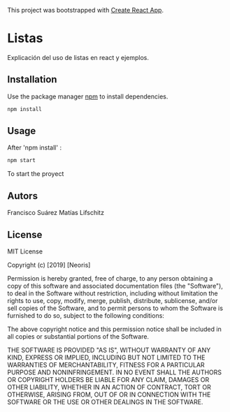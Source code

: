 This project was bootstrapped with [Create React App](https://github.com/facebook/create-react-app).

# Listas

Explicación del uso de listas en react y ejemplos.

## Installation

Use the package manager [npm](https://www.npmjs.com/package/npm) to install dependencies.

```bash
npm install
```

## Usage

After 'npm install' :

```bash
npm start
```

To start the proyect

## Autors
Francisco Suárez
Matías Lifschitz

## License
MIT License

Copyright (c) [2019] [Neoris]

Permission is hereby granted, free of charge, to any person obtaining a copy
of this software and associated documentation files (the "Software"), to deal
in the Software without restriction, including without limitation the rights
to use, copy, modify, merge, publish, distribute, sublicense, and/or sell
copies of the Software, and to permit persons to whom the Software is
furnished to do so, subject to the following conditions:

The above copyright notice and this permission notice shall be included in all
copies or substantial portions of the Software.

THE SOFTWARE IS PROVIDED "AS IS", WITHOUT WARRANTY OF ANY KIND, EXPRESS OR
IMPLIED, INCLUDING BUT NOT LIMITED TO THE WARRANTIES OF MERCHANTABILITY,
FITNESS FOR A PARTICULAR PURPOSE AND NONINFRINGEMENT. IN NO EVENT SHALL THE
AUTHORS OR COPYRIGHT HOLDERS BE LIABLE FOR ANY CLAIM, DAMAGES OR OTHER
LIABILITY, WHETHER IN AN ACTION OF CONTRACT, TORT OR OTHERWISE, ARISING FROM,
OUT OF OR IN CONNECTION WITH THE SOFTWARE OR THE USE OR OTHER DEALINGS IN THE
SOFTWARE.